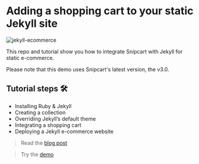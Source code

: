 # Adding a shopping cart to your static Jekyll site

![jekyll-ecommerce](https://snipcart.com/media/204664/jekyll-ecommerce.png)

This repo and tutorial show you how to integrate Snipcart with Jekyll for static e-commerce.

Please note that this demo uses Snipcart's latest version, the v3.0.

## Tutorial steps 🛠

- Installing Ruby & Jekyll
- Creating a collection
- Overriding Jekyll’s default theme
- Integrating a shopping cart
- Deploying a Jekyll e-commerce website

> Read the [blog post](https://snipcart.com/blog/jekyll-ecommerce-tutorial)

> Try the [demo](https://snipcart-jekyll.netlify.app)
